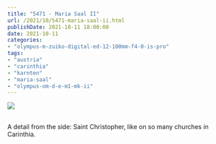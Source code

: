 ```yaml
---
title: "5471 - Maria Saal II"
url: /2021/10/5471-maria-saal-ii.html
publishDate: 2021-10-11 18:00:00
date: 2021-10-11
categories:
- "olympus-m-zuiko-digital-ed-12-100mm-f4-0-is-pro"
tags:
- "austria"
- "carinthia"
- "karnten"
- "maria-saal"
- "olympus-om-d-e-m1-mk-ii"
---
```

<div class="container">
<div class="center"><a target="_blank" href="https://d25zfm9zpd7gm5.cloudfront.net/1200x1200/2019/20190720_151131_lr.jpg"><img class="webfeedsFeaturedVisual" src="https://d25zfm9zpd7gm5.cloudfront.net/0600x0600/2019/20190720_151131_lr.jpg" /></a></div>
</div>
<br />

A detail from the side: Saint Christopher, like on so many
churches in Carinthia.
